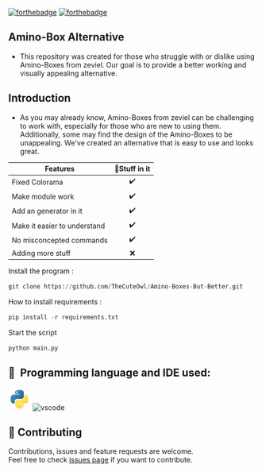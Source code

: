 
[![forthebadge](https://forthebadge.com/images/badges/made-with-python.svg)](https://forthebadge.com)
[![forthebadge](https://forthebadge.com/images/badges/built-with-love.svg)](https://forthebadge.com)

## Amino-Box Alternative

* This repository was created for those who struggle with or dislike using Amino-Boxes from zeviel. Our goal is to provide a better working and visually appealing alternative.

## Introduction
* As you may already know, Amino-Boxes from zeviel can be challenging to work with, especially for those who are new to using them. Additionally, some may find the design of the Amino-Boxes to be unappealing. We've created an alternative that is easy to use and looks great.

| Features                          | 🔰Stuff in it  |
| -------------------------- | :----------------: |
| Fixed Colorama           |         ✔️         |
| Make module work            |         ✔️         |
| Add an generator in it        |         ✔️         |
| Make it easier to understand  |         ✔️         |
| No misconcepted commands   |         ✔️         | 
| Adding more stuff  |         ❌         |



Install the program :
```py
git clone https://github.com/TheCuteOwl/Amino-Boxes-But-Better.git
```

How to install requirements : 
```py
pip install -r requirements.txt
```
Start the script
```py
python main.py
```

<h2> 🚀 &nbsp;Programming language and IDE used:</h2>
<p align="left">
<img src="https://raw.githubusercontent.com/devicons/devicon/1119b9f84c0290e0f0b38982099a2bd027a48bf1/icons/python/python-original.svg" alt="vscode" width="45" height="45"/>
<img src="https://cdn.jsdelivr.net/gh/devicons/devicon/icons/vscode/vscode-original.svg" alt="vscode" width="45" height="45"/>

## 🤝 Contributing

Contributions, issues and feature requests are welcome.<br />
Feel free to check [issues page](https://github.com/TheCuteOwl/Amino-Boxes-But-Better/issues) if you want to contribute.<br />

